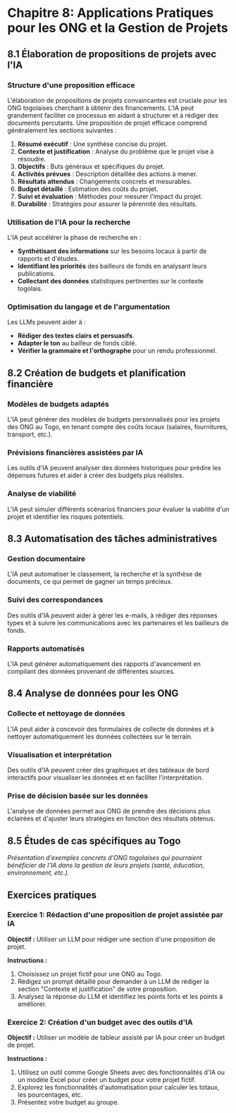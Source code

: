 # Chapitre 8: Applications Pratiques pour les ONG et la Gestion de Projets

## 8.1 Élaboration de propositions de projets avec l'IA

### Structure d'une proposition efficace

L'élaboration de propositions de projets convaincantes est cruciale pour les ONG togolaises cherchant à obtenir des financements. L'IA peut grandement faciliter ce processus en aidant à structurer et à rédiger des documents percutants. Une proposition de projet efficace comprend généralement les sections suivantes :

1.  **Résumé exécutif** : Une synthèse concise du projet.
2.  **Contexte et justification** : Analyse du problème que le projet vise à résoudre.
3.  **Objectifs** : Buts généraux et spécifiques du projet.
4.  **Activités prévues** : Description détaillée des actions à mener.
5.  **Résultats attendus** : Changements concrets et mesurables.
6.  **Budget détaillé** : Estimation des coûts du projet.
7.  **Suivi et évaluation** : Méthodes pour mesurer l'impact du projet.
8.  **Durabilité** : Stratégies pour assurer la pérennité des résultats.

### Utilisation de l'IA pour la recherche

L'IA peut accélérer la phase de recherche en :
- **Synthétisant des informations** sur les besoins locaux à partir de rapports et d'études.
- **Identifiant les priorités** des bailleurs de fonds en analysant leurs publications.
- **Collectant des données** statistiques pertinentes sur le contexte togolais.

### Optimisation du langage et de l'argumentation

Les LLMs peuvent aider à :
- **Rédiger des textes clairs et persuasifs**.
- **Adapter le ton** au bailleur de fonds ciblé.
- **Vérifier la grammaire et l'orthographe** pour un rendu professionnel.

## 8.2 Création de budgets et planification financière

### Modèles de budgets adaptés

L'IA peut générer des modèles de budgets personnalisés pour les projets des ONG au Togo, en tenant compte des coûts locaux (salaires, fournitures, transport, etc.).

### Prévisions financières assistées par IA

Les outils d'IA peuvent analyser des données historiques pour prédire les dépenses futures et aider à créer des budgets plus réalistes.

### Analyse de viabilité

L'IA peut simuler différents scénarios financiers pour évaluer la viabilité d'un projet et identifier les risques potentiels.

## 8.3 Automatisation des tâches administratives

### Gestion documentaire

L'IA peut automatiser le classement, la recherche et la synthèse de documents, ce qui permet de gagner un temps précieux.

### Suivi des correspondances

Des outils d'IA peuvent aider à gérer les e-mails, à rédiger des réponses types et à suivre les communications avec les partenaires et les bailleurs de fonds.

### Rapports automatisés

L'IA peut générer automatiquement des rapports d'avancement en compilant des données provenant de différentes sources.

## 8.4 Analyse de données pour les ONG

### Collecte et nettoyage de données

L'IA peut aider à concevoir des formulaires de collecte de données et à nettoyer automatiquement les données collectées sur le terrain.

### Visualisation et interprétation

Des outils d'IA peuvent créer des graphiques et des tableaux de bord interactifs pour visualiser les données et en faciliter l'interprétation.

### Prise de décision basée sur les données

L'analyse de données permet aux ONG de prendre des décisions plus éclairées et d'ajuster leurs stratégies en fonction des résultats obtenus.

## 8.5 Études de cas spécifiques au Togo

*Présentation d'exemples concrets d'ONG togolaises qui pourraient bénéficier de l'IA dans la gestion de leurs projets (santé, éducation, environnement, etc.).*

## Exercices pratiques

### Exercice 1: Rédaction d'une proposition de projet assistée par IA

**Objectif :** Utiliser un LLM pour rédiger une section d'une proposition de projet.

**Instructions :**
1.  Choisissez un projet fictif pour une ONG au Togo.
2.  Rédigez un prompt détaillé pour demander à un LLM de rédiger la section "Contexte et justification" de votre proposition.
3.  Analysez la réponse du LLM et identifiez les points forts et les points à améliorer.

### Exercice 2: Création d'un budget avec des outils d'IA

**Objectif :** Utiliser un modèle de tableur assisté par IA pour créer un budget de projet.

**Instructions :**
1.  Utilisez un outil comme Google Sheets avec des fonctionnalités d'IA ou un modèle Excel pour créer un budget pour votre projet fictif.
2.  Explorez les fonctionnalités d'automatisation pour calculer les totaux, les pourcentages, etc.
3.  Présentez votre budget au groupe.

